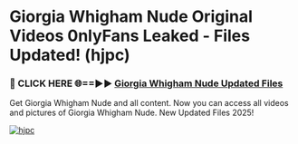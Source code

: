 # Giorgia Whigham Nude Original Videos 0nlyFans Leaked - Files Updated! (hjpc)

<h3>🔴 CLICK HERE 🌐==►► <a href="https://tinyurl.com/5h6xmrr3" rel="nofollow">Giorgia Whigham Nude Updated Files</a></h3>

Get Giorgia Whigham Nude and all content. Now you can access all videos and pictures of Giorgia Whigham Nude. New Updated Files 2025!

[![hjpc](https://i.imgur.com/KVD873Z.gif)](https://tinyurl.com/5h6xmrr3)
